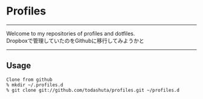# Profiles #
- - - - - -
Welcome to my repositories of profiles and dotfiles.  
Dropboxで管理していたのをGithubに移行してみようかと
- - - - - -

## Usage ##
```
Clone from github
% mkdir ~/.profiles.d
% git clone git://github.com/todashuta/profiles.git ~/profiles.d
```
